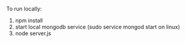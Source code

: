 To run locally:
1. npm install
2. start local mongodb service (sudo service mongod start on linux)
3. node server.js